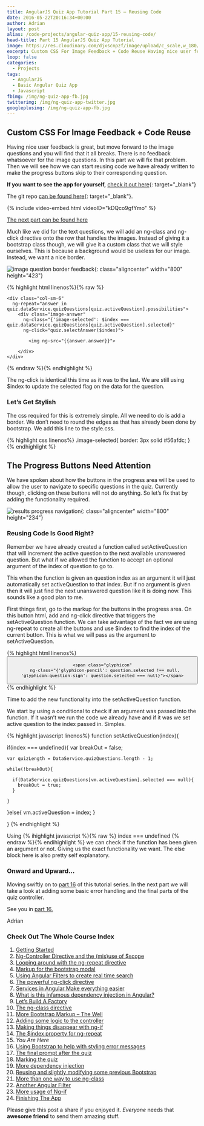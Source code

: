 ```yaml
---
title: AngularJS Quiz App Tutorial Part 15 – Reusing Code
date: 2016-05-22T20:16:34+00:00
author: Adrian
layout: post
alias: /code-projects/angular-quiz-app/15-reusing-code/
head-title: Part 15 AngularJS Quiz App Tutorial
image: https://res.cloudinary.com/djxscnpzf/image/upload/c_scale,w_180/v1463932350/Angular-quiz-part-15_xy7gaj.jpg
excerpt: Custom CSS For Image Feedback + Code Reuse Having nice user feedback is great, but move forward to the image questions and you will find that it all breaks. There is no feedback whatsoever for the image questions. In this …
loop: false
categories:
  - Projects
tags:
  - AngularJS
  - Basic Angular Quiz App
  - Javascript
fbimg: /img/ng-quiz-app-fb.jpg
twitterimg: /img/ng-quiz-app-twitter.jpg
googleplusimg: /img/ng-quiz-app-fb.jpg
---
```

## Custom CSS For Image Feedback + Code Reuse

Having nice user feedback is great, but move forward to the image questions and you will find that it all breaks. There is no feedback whatsoever for the image questions. In this part we will fix that problem. Then we will see how we can start reusing code we have already written to make the progress buttons skip to their corresponding question.

**If you want to see the app for yourself,** [check it out here]({{site.baseurl}}/turtlefacts){: target="_blank"}<!--_-->

The git repo [can be found here](https://github.com/adiman9/HungryTurtleFactQuiz){: target="_blank"}<!--_-->.

{% include video-embed.html videoID="kDQco9gfYmo" %}

[The next part can be found here]({{site.baseurl}}/projects/16-bootstrap-alerts/)

Much like we did for the text questions, we will add an ng-class and ng-click directive onto the row that handles the images. Instead of giving it a bootstrap class though, we will give it a custom class that we will style ourselves. This is because a background would be useless for our image. Instead, we want a nice border.

![image question border feedback](https://res.cloudinary.com/djxscnpzf/image/upload/c_scale,w_800/v1464630497/image_question_feedback_qqh29a.jpg){: class="aligncenter" width="800" height="423"}

{% highlight html linenos%}{% raw %}
<div class="row"
  ng-if="quiz.dataService.quizQuestions[quiz.activeQuestion].type === 'image'">
                           
    <div class="col-sm-6" 
      ng-repeat="answer in quiz.dataService.quizQuestions[quiz.activeQuestion].possibilities">
        <div class="image-answer"
          ng-class="{'image-selected': $index === quiz.dataService.quizQuestions[quiz.activeQuestion].selected}"
          ng-click="quiz.selectAnswer($index)">

            <img ng-src="{{answer.answer}}">

        </div>
    </div>
</div>
{% endraw %}{% endhighlight %}

The ng-click is identical this time as it was to the last. We are still using $index to update the selected flag on the data for the question.

### Let&#8217;s Get Stylish

The css required for this is extremely simple. All we need to do is add a border. We don’t need to round the edges as that has already been done by bootstrap. We add this line to the style.css.

{% highlight css linenos%}
.image-selected{
  border: 3px solid #56afdc;
}
{% endhighlight %}

## The Progress Buttons Need Attention

We have spoken about how the buttons in the progress area will be used to allow the user to navigate to specific questions in the quiz. Currently though, clicking on these buttons will not do anything. So let’s fix that by adding the functionality required.

![results progress navigation](https://res.cloudinary.com/djxscnpzf/image/upload/c_scale,w_800/v1464630496/Progress_button_navigation_ayjwlo.jpg){: class="aligncenter" width="800" height="234"}

### Reusing Code Is Good Right?

Remember we have already created a function called setActiveQuestion that will increment the active question to the next available unanswered question. But what if we allowed the function to accept an optional argument of the index of question to go to.

This when the function is given an question index as an argument it will just automatically set activeQuestion to that index. But if no argument is given then it will just find the next unanswered question like it is doing now. This sounds like a good plan to me.

First things first, go to the markup for the buttons in the progress area. On this button html, add and ng-click directive that triggers the setActiveQuestion function. We can take advantage of the fact we are using ng-repeat to create all the buttons and use $index to find the index of the current button. This is what we will pass as the argument to setActiveQuestion.

{% highlight html linenos%}
<button class="btn"
  ng-repeat="question in quiz.dataService.quizQuestions"
  ng-class="{'btn-info': question.selected !== null, 'btn-danger': question.selected === null}" 
  ng-click="quiz.setActiveQuestion($index)">

    <span class="glyphicon"
      ng-class="{'glyphicon-pencil': question.selected !== null, 'glyphicon-question-sign': question.selected === null}"></span>
</button>
{% endhighlight %}

Time to add the new functionality into the setActiveQuestion function.

We start by using a conditional to check if an argument was passed into the function. If it wasn’t we run the code we already have and if it was we set active question to the index passed in. Simples.

{% highlight javascript linenos%}
function setActiveQuestion(index){

  if(index === undefined){
    var breakOut = false;

    var quizLength = DataService.quizQuestions.length - 1;

    while(!breakOut){

      if(DataService.quizQuestions[vm.activeQuestion].selected === null){
        breakOut = true;
      }

    }
  }else{
    vm.activeQuestion = index;
  }

}
{% endhighlight %}

Using 
{% ihighlight javascript %}{% raw %}
index === undefined
{% endraw %}{% endihighlight %} we can check if the function has been given an argument or not. Giving us the exact functionality we want. The else block here is also pretty self explanatory.

### Onward and Upward&#8230;

Moving swiftly on to [part 16]({{site.baseurl}}/projects/16-bootstrap-alerts/) of this tutorial series. In the next part we will take a look at adding some basic error handling and the final parts of the quiz controller.

See you in [part 16.]({{site.baseurl}}/projects/16-bootstrap-alerts/)

Adrian

### Check Out The Whole Course Index

1. [Getting Started]({{site.baseurl}}/projects/1-build-angular-quiz-app-scratch/)
2. [Ng-Controller Directive and the (mis)use of $scope]({{site.baseurl}}/projects/2-ng-controller-scope/)
3. [Looping around with the ng-repeat directive]({{site.baseurl}}/projects/3-ng-repeat-directive/)
4. [Markup for the bootstrap modal]({{site.baseurl}}/projects/4-bootstrap-modal/)
5. [Using Angular Filters to create real time search]({{site.baseurl}}/projects/5-angular-filters/)
6. [The powerful ng-click directive]({{site.baseurl}}/projects/6-ng-click-directive/)
7. [Services in Angular Make everything easier]({{site.baseurl}}/projects/7-angular-services/)
8. [What is this infamous dependency injection in Angular?]({{site.baseurl}}/projects/8-dependency-injection/)
9. [Let&#8217;s Build A Factory]({{site.baseurl}}/projects/9-angular-factories/)
10. [The ng-class directive]({{site.baseurl}}/projects/10-ng-class/)
11. [More Bootstrap Markup &#8211; The Well]({{site.baseurl}}/projects/11-bootstrap-well/)
12. [Adding some logic to the controller]({{site.baseurl}}/projects/12-controller-logic/)
13. [Making things disappear with ng-if]({{site.baseurl}}/projects/13-ng-if/)
14. [The $index property for ng-repeat]({{site.baseurl}}/projects/14-index-for-ng-repeat/)
15. *You Are Here*
16. [Using Bootstrap to help with styling error messages]({{site.baseurl}}/projects/16-bootstrap-alerts/)
17. [The final prompt after the quiz]({{site.baseurl}}/projects/17-final-prompt/)
18. [Marking the quiz]({{site.baseurl}}/projects/18-marking-the-quiz/)
19. [More dependency injection]({{site.baseurl}}/projects/19-angular-dependency-injection/)
20. [Reusing and slightly modifying some previous Bootstrap]({{site.baseurl}}/projects/20-familiar-bootstrap/)
21. [More than one way to use ng-class]({{site.baseurl}}/projects/21-function-with-ng-class/)
22. [Another Angular Filter]({{site.baseurl}}/projects/22-angular-number-filter/)
23. [More usage of Ng-if]({{site.baseurl}}/projects/23-angular-ng-if/)
24. [Finishing The App]({{site.baseurl}}/projects/24-finished-angular-project/)


Please give this post a share if you enjoyed it. _Everyone_ needs that **awesome friend** to send them amazing stuff.
